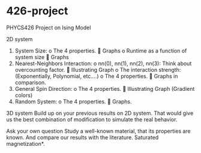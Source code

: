 # 426-project
PHYCS426 Project on Ising Model 

2D system
1.	System Size:
o	The 4 properties.
	Graphs
o	Runtime as a function of system size
	Graphs
2.	Nearest-Neighbors Interaction: 
o	nn(0), nn(1), nn(2), nn(3): Think about overcounting factor.
	Illustrating Graph 
o	The interaction strength: (Exponentially, Polynomial, etc.…)
o	The 4 properties.
	Graphs in comparison.
3.	General Spin Direction:
o	The 4 properties.
	Illustrating Graph (Gradient colors)
4.	Random System:
o	The 4 properties. 
	Graphs.

3D system
Build up on your previous results on 2D system. That would give us the best combination of modification to simulate the real behavior. 

Ask your own question
Study a well-known material, that its properties are known. And compare our results with the literature. 
Saturated magnetization*. 
